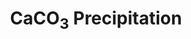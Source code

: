 ---
layout: single
title:  "CaCO<sub>3</sub> Precipitation"
categories: Projects
header:
  teaser: assets/images/pj-culturing-teaser.png
---
